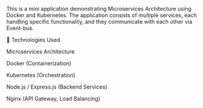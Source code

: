 This is a mini application demonstrating Microservices Architecture using Docker and Kubernetes. The application consists of multiple services, each handling specific functionality, and they communicate with each other via Event-bus.

🚀 Technologies Used

Microservices Architecture

Docker (Containerization)

Kubernetes (Orchestration)

Node.js / Express.js (Backend Services)

Nginx (API Gateway, Load Balancing)
